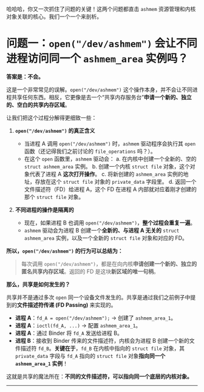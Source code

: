 哈哈哈，你又一次抓住了问题的关键！这两个问题都直击 `ashmem` 资源管理和内核对象关联的核心。我们一个一个来剖析。

# 问题一：`open("/dev/ashmem")` 会让不同进程访问同一个 `ashmem_area` 实例吗？

**答案是：不会。**

这是一个非常常见的误解。`open("/dev/ashmem")` 这个操作本身，并不会让不同进程共享任何东西。相反，它更像是去一个“共享内存服务台”**申请一个新的、独立的、空白的共享内存区域**。

让我们把这个过程分解得更细致一些：

1.  **`open("/dev/ashmem")` 的真正含义**
    *   当进程 A 调用 `open("/dev/ashmem")` 时，`ashmem` 驱动程序会执行其 `open` 函数（还记得我们之前讨论的 `file_operations` 吗？）。
    *   在这个 `open` 函数里，`ashmem` 驱动会：
        a.  在内核中创建一个全新的、空的 `struct ashmem_area` 实例。
        b.  创建一个内核 `struct file` 对象，这个对象代表了进程 A **这次打开操作**。
        c.  将新创建的 `ashmem_area` 实例的地址，存放在这个 `struct file` 对象的 `private_data` 字段里。
        d.  返回一个文件描述符（FD）给进程 A，这个 FD 在进程 A 内部就对应着刚才创建的那个 `struct file` 对象。

2.  **不同进程的操作是隔离的**
    *   现在，如果进程 B 也调用 `open("/dev/ashmem")`，**整个过程会重复一遍**。
    *   `ashmem` 驱动会为进程 B 创建一个**全新的、与进程 A 无关的** `struct ashmem_area` 实例，以及一个全新的 `struct file` 对象和对应的 FD。

**所以，`open("/dev/ashmem")` 的行为可以总结为：**

> 每次调用 `open("/dev/ashmem")`，都是在向内核**申请创建一个新的、独立的匿名共享内存区域**。返回的 FD 是这块**新区域的唯一句柄**。

**那么，共享是如何发生的？**

共享并不是通过多次 `open` 同一个设备文件发生的。共享是通过我们之前例子中提到的**文件描述符传递 (FD Passing)** 来实现的。

*   **进程 A**：`fd_A = open("/dev/ashmem");` -> 创建了 `ashmem_area_1`。
*   **进程 A**：`ioctl(fd_A, ...)` -> 配置 `ashmem_area_1`。
*   **进程 A**：通过 Binder 将 `fd_A` 发送给进程 B。
*   **进程 B**：接收到 Binder 传来的文件描述符，内核会为进程 B 创建一个新的文件描述符 `fd_B`。**关键在于**，`fd_B` 在内核中指向的 `struct file` 对象，其 `private_data` 字段与 `fd_A` 指向的 `struct file` 对象**指向同一个 `ashmem_area_1` 实例**！

这就是共享的魔法所在：**不同的文件描述符，可以指向同一个底层的内核对象。**

---

